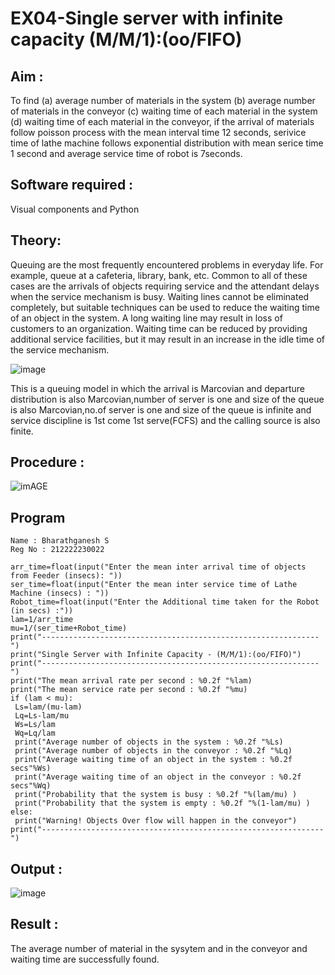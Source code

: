 # EX04-Single server with infinite capacity (M/M/1):(oo/FIFO)
## Aim :
To find (a) average number of materials in the system (b) average number of materials in the conveyor (c) waiting time of each material in the system (d) waiting time of each material in the conveyor, if the arrival  of materials follow poisson process with the mean interval time 12 seconds, serivice time of lathe machine follows exponential distribution with mean serice time 1 second and average service time of robot is 7seconds.

## Software required :
Visual components and Python

## Theory:
Queuing are the most frequently encountered problems in everyday life. For example, queue at a cafeteria, library, bank, etc. Common to all of these cases are the arrivals of objects requiring service and the attendant delays when the service mechanism is busy. Waiting lines cannot be eliminated completely, but suitable techniques can be used to reduce the waiting time of an object in the system. A long waiting line may result in loss of customers to an organization. Waiting time can be reduced by providing additional service facilities, but it may result in an increase in the idle time of the service mechanism.

![image](1.png)

This is a queuing model in which the arrival is Marcovian and departure distribution is also Marcovian,number of server is one and size of the queue is also Marcovian,no.of server is one and size of the queue is infinite and service discipline is 1st come 1st serve(FCFS) and the calling source is also finite.

## Procedure :

![imAGE](2.png)


## Program

```
Name : Bharathganesh S
Reg No : 212222230022
```
```
arr_time=float(input("Enter the mean inter arrival time of objects from Feeder (insecs): "))
ser_time=float(input("Enter the mean inter service time of Lathe Machine (insecs) : "))
Robot_time=float(input("Enter the Additional time taken for the Robot (in secs) :"))
lam=1/arr_time
mu=1/(ser_time+Robot_time)
print("--------------------------------------------------------------")
print("Single Server with Infinite Capacity - (M/M/1):(oo/FIFO)")
print("--------------------------------------------------------------")
print("The mean arrival rate per second : %0.2f "%lam)
print("The mean service rate per second : %0.2f "%mu)
if (lam < mu):
 Ls=lam/(mu-lam)
 Lq=Ls-lam/mu
 Ws=Ls/lam
 Wq=Lq/lam
 print("Average number of objects in the system : %0.2f "%Ls)
 print("Average number of objects in the conveyor : %0.2f "%Lq)
 print("Average waiting time of an object in the system : %0.2f secs"%Ws)
 print("Average waiting time of an object in the conveyor : %0.2f secs"%Wq)
 print("Probability that the system is busy : %0.2f "%(lam/mu) )
 print("Probability that the system is empty : %0.2f "%(1-lam/mu) )
else:
 print("Warning! Objects Over flow will happen in the conveyor")
print("---------------------------------------------------------------")

```

## Output :
![image](https://github.com/user-attachments/assets/24802017-96b9-40fe-9c83-d85465cc9d31)


## Result :
The average number of material in the sysytem and in the conveyor and waiting time are successfully found.

